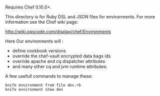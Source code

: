 Requires Chef 0.10.0+.

This directory is for Ruby DSL and JSON files for environments. For more information see the Chef wiki page:

http://wiki.opscode.com/display/chef/Environments

Here Our environments will :

* define cookbook versions 
* override the chef-vault encrypted data bags ids 
* override apache and cq dispatcher attributes 
* and many other cq and jvm runtime attributes:


A few usefull commands to manage these:

    knife environment from file dev.rb
    knife environment show dev




